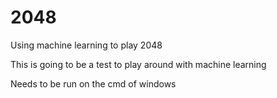 # 2048
Using machine learning to play 2048

This is going to be a test to play around with machine learning

Needs to be run on the cmd of windows
